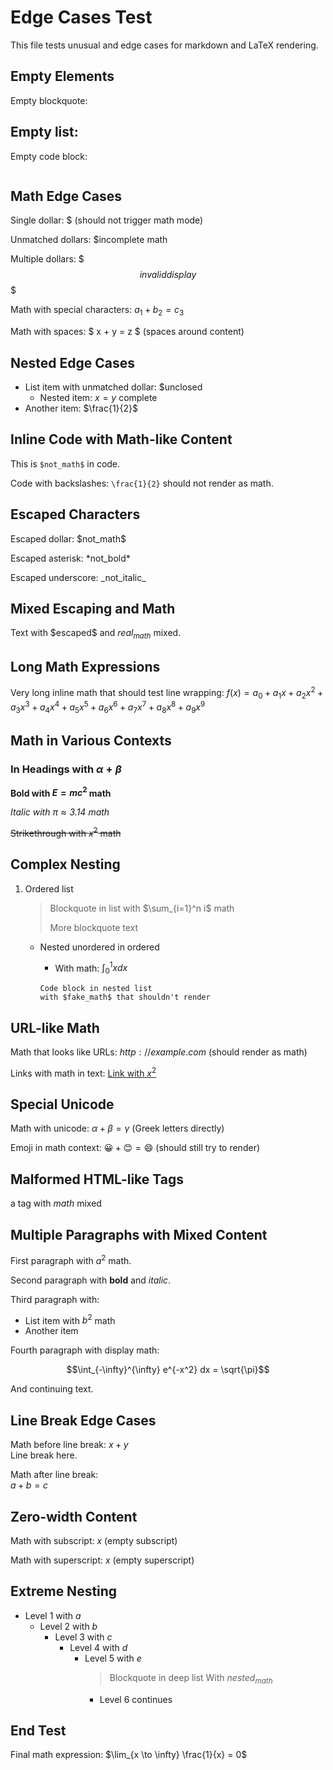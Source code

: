 # Edge Cases Test

This file tests unusual and edge cases for markdown and LaTeX rendering.

## Empty Elements

Empty blockquote:
>

Empty list:
- 

Empty code block:
```

```

## Math Edge Cases

Single dollar: $ (should not trigger math mode)

Unmatched dollars: $incomplete math

Multiple dollars: $$$ invalid display $$$

Math with special characters: $a_1 + b_2 = c_3$

Math with spaces: $ x + y = z $ (spaces around content)

## Nested Edge Cases

- List item with unmatched dollar: $unclosed
  - Nested item: $x = y$ complete
- Another item: $\frac{1}{2}$

## Inline Code with Math-like Content

This is `$not_math$` in code.

Code with backslashes: `\frac{1}{2}` should not render as math.

## Escaped Characters

Escaped dollar: \$not_math\$

Escaped asterisk: \*not_bold\*

Escaped underscore: \_not_italic\_

## Mixed Escaping and Math

Text with \$escaped\$ and $real_{math}$ mixed.

## Long Math Expressions

Very long inline math that should test line wrapping: $f(x) = a_0 + a_1x + a_2x^2 + a_3x^3 + a_4x^4 + a_5x^5 + a_6x^6 + a_7x^7 + a_8x^8 + a_9x^9$

## Math in Various Contexts

### In Headings with $\alpha + \beta$

**Bold with $E = mc^2$ math**

*Italic with $\pi \approx 3.14$ math*

~~Strikethrough with $x^2$ math~~

## Complex Nesting

1. Ordered list
   > Blockquote in list with $\sum_{i=1}^n i$ math
   > 
   > More blockquote text
   
   - Nested unordered in ordered
     - With math: $\int_0^1 x dx$
     
     ```
     Code block in nested list
     with $fake_math$ that shouldn't render
     ```

## URL-like Math

Math that looks like URLs: $http://example.com$ (should render as math)

Links with math in text: [Link with $x^2$](https://example.com)

## Special Unicode

Math with unicode: $α + β = γ$ (Greek letters directly)

Emoji in math context: $😀 + 😊 = 😄$ (should still try to render)

## Malformed HTML-like Tags

<not>a tag</not> with $math$ mixed

## Multiple Paragraphs with Mixed Content

First paragraph with $a^2$ math.

Second paragraph with **bold** and *italic*.

Third paragraph with:
- List item with $b^2$ math
- Another item

Fourth paragraph with display math:

$$\int_{-\infty}^{\infty} e^{-x^2} dx = \sqrt{\pi}$$

And continuing text.

## Line Break Edge Cases

Math before line break: $x + y$  
Line break here.

Math after line break:  
$a + b = c$

## Zero-width Content

Math with subscript: $x_{}$ (empty subscript)

Math with superscript: $x^{}$ (empty superscript)

## Extreme Nesting

- Level 1 with $a$
  - Level 2 with $b$
    - Level 3 with $c$
      - Level 4 with $d$
        - Level 5 with $e$
          > Blockquote in deep list
          > With $nested_{math}$
          - Level 6 continues

## End Test

Final math expression: $\lim_{x \to \infty} \frac{1}{x} = 0$ 
